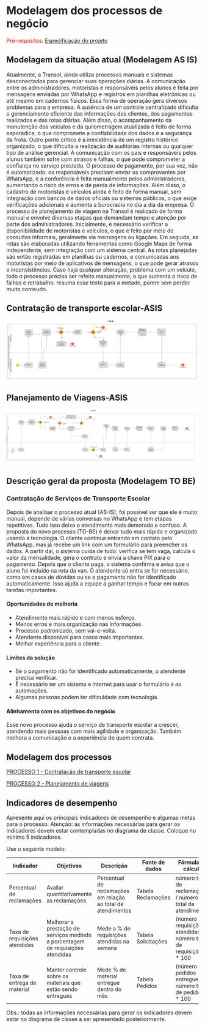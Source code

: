 # Modelagem dos processos de negócio

<span style="color:red">Pré-requisitos: <a href="02-Especificacao.md"> Especificação do projeto</a></span>



## Modelagem da situação atual (Modelagem AS IS)

  Atualmente, a Transol, ainda utiliza processos manuais e sistemas desconectados para gerenciar suas operações diárias. A comunicação entre os administradores, motoristas e responsáveis pelos alunos é feita por mensagens enviadas por WhatsApp e registros em planilhas eletrônicas ou até mesmo em cadernos físicos. Essa forma de operação gera diversos problemas para a empresa. A ausência de um controle centralizado dificulta o gerenciamento eficiente das informações dos clientes, dos pagamentos realizados e das rotas diárias. Além disso, o acompanhamento da manutenção dos veículos e da quilometragem atualizada é feito de forma esporádica, o que compromete a confiabilidade dos dados e a segurança da frota.
Outro ponto crítico é a inexistência de um registro histórico organizado, o que dificulta a realização de auditorias internas ou qualquer tipo de análise gerencial. A comunicação com os pais e responsáveis pelos alunos também sofre com atrasos e falhas, o que pode comprometer a confiança no serviço prestado. O processo de pagamento, por sua vez, não é automatizado: os responsáveis precisam enviar os comprovantes por WhatsApp, e a conferência é feita manualmente pelos administradores, aumentando o risco de erros e de perda de informações. Além disso, o cadastro de motoristas e veículos ainda é feito de forma manual, sem integração com bancos de dados oficiais ou sistemas públicos, o que exige verificações adicionais e aumenta a burocracia no dia a dia da empresa.
O processo de planejamento de viagem na Transol é realizado de forma manual e envolve diversas etapas que demandam tempo e atenção por parte dos administradores. Inicialmente, é necessário verificar a disponibilidade de motoristas e veículos, o que é feito por meio de consultas informais, geralmente via mensagens ou ligações. Em seguida, as rotas são elaboradas  utilizando ferramentas como Google Maps de forma independente, sem integração com um sistema central. As rotas planejadas são então registradas em planilhas ou cadernos, e comunicadas aos motoristas por meio de aplicativos de mensagens, o que pode gerar atrasos e inconsistências. Caso haja qualquer alteração, problema com um veículo, todo o processo precisa ser refeito manualmente, o que aumenta o risco de falhas e retrabalho.
resuma esse texto para a metade, porem sem perder muito conteudo.


## Contratação de transporte escolar-ASIS
![Contratação de transporte escolar-ASIS](./images/Contratação_ASIS.png "Modelo BPMN do Processo 1.") 

## Planejamento de Viagens-ASIS
![Planejamento de Viagens-ASIS](./images/PlanejamentoDeViagens_ASIS.png "Modelo BPMN do Processo 2.")



## Descrição geral da proposta (Modelagem TO BE)

### Contratação de Serviços de Transporte Escolar

Depois de analisar o processo atual (AS-IS), foi possível ver que ele é muito manual, depende de várias conversas no WhatsApp e tem etapas repetitivas. Tudo isso deixa o atendimento mais demorado e confuso.
A proposta do novo processo (TO-BE) é deixar tudo mais rápido e organizado usando a tecnologia. O cliente continua entrando em contato pelo WhatsApp, mas já recebe um link com um formulário para preencher os dados. A partir daí, o sistema cuida de tudo: verifica se tem vaga, calcula o valor da mensalidade, gera o contrato e envia a chave PIX para o pagamento. Depois que o cliente paga, o sistema confirma e avisa que o aluno foi incluído na rota da van.
O atendente só entra se for necessário, como em casos de dúvidas ou se o pagamento não for identificado automaticamente. Isso ajuda a equipe a ganhar tempo e focar em outras tarefas importantes.

#### Oportunidades de melhoria

- Atendimento mais rápido e com menos esforço.
- Menos erros e mais organização nas informações.
- Processo padronizado, sem vai-e-volta.
- Atendente disponível para casos mais importantes.
- Melhor experiência para o cliente.

#### Limites da solução

- Se o pagamento não for identificado automaticamente, o atendente precisa verificar.
- É necessário ter um sistema e internet para usar o formulário e as automações.
- Algumas pessoas podem ter dificuldade com tecnologia.

#### Alinhamento com os objetivos do negócio

Esse novo processo ajuda o serviço de transporte escolar a crescer, atendendo mais pessoas com mais agilidade e organização. Também melhora a comunicação e a experiência de quem contrata.

## Modelagem dos processos

[PROCESSO 1 - Contratação de transporte escolar](/docs/processes/processo-1-CONTRATAÇÃO-DE-TRANSPORTE-ESCOLAR "Detalhamento do processo 1.")

[PROCESSO 2 - Planejamento de viagens](/docs/processes/docs/processes/processo-2-PLANEJAMENTO-DE-VIAGENS "Detalhamento do processo 2.")



## Indicadores de desempenho

Apresente aqui os principais indicadores de desempenho e algumas metas para o processo. Atenção: as informações necessárias para gerar os indicadores devem estar contempladas no diagrama de classe. Coloque no mínimo 5 indicadores.

Use o seguinte modelo:

| **Indicador** | **Objetivos** | **Descrição** | **Fonte de dados** | **Fórmula de cálculo** |
| ---           | ---           | ---           | ---             | ---             |
| Percentual de reclamações | Avaliar quantitativamente as reclamações | Percentual de reclamações em relação ao total de atendimentos | Tabela Reclamações | número total de reclamações / número total de atendimentos |
| Taxa de requisições atendidas | Melhorar a prestação de serviços medindo a porcentagem de requisições atendidas| Mede a % de requisições atendidas na semana | Tabela Solicitações | (número de requisições atendidas / número total de requisições) * 100 |
| Taxa de entrega de material | Manter controle sobre os materiais que estão sendo entregues | Mede % de material entregue dentro do mês | Tabela Pedidos | (número de pedidos entregues / número total de pedidos) * 100 |


Obs.: todas as informações necessárias para gerar os indicadores devem estar no diagrama de classe a ser apresentado posteriormente.
